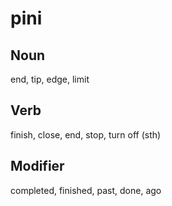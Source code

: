 pini
===

Noun
---

end, tip, edge, limit

Verb
---

finish, close, end, stop, turn off (sth)

Modifier
---

completed, finished, past, done, ago